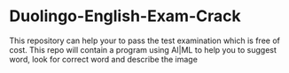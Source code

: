 # Duolingo-English-Exam-Crack
This repository can help your to pass the test examination which is free of cost. This repo will contain a program using AI|ML to help you to suggest word, look for correct word and describe the image
